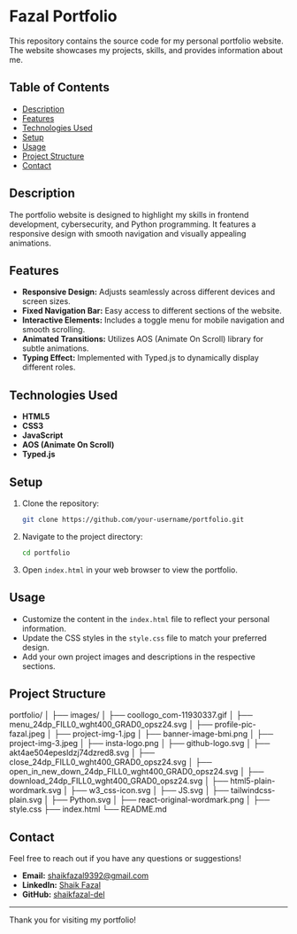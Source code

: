 # Fazal Portfolio

This repository contains the source code for my personal portfolio website. The website showcases my projects, skills, and provides information about me.

## Table of Contents

- [Description](#description)
- [Features](#features)
- [Technologies Used](#technologies-used)
- [Setup](#setup)
- [Usage](#usage)
- [Project Structure](#project-structure)
- [Contact](#contact)

## Description

The portfolio website is designed to highlight my skills in frontend development, cybersecurity, and Python programming. It features a responsive design with smooth navigation and visually appealing animations.

## Features

- **Responsive Design:** Adjusts seamlessly across different devices and screen sizes.
- **Fixed Navigation Bar:** Easy access to different sections of the website.
- **Interactive Elements:** Includes a toggle menu for mobile navigation and smooth scrolling.
- **Animated Transitions:** Utilizes AOS (Animate On Scroll) library for subtle animations.
- **Typing Effect:** Implemented with Typed.js to dynamically display different roles.

## Technologies Used

- **HTML5**
- **CSS3**
- **JavaScript**
- **AOS (Animate On Scroll)**
- **Typed.js**

## Setup

1. Clone the repository:

    ```bash
    git clone https://github.com/your-username/portfolio.git
    ```

2. Navigate to the project directory:

    ```bash
    cd portfolio
    ```

3. Open `index.html` in your web browser to view the portfolio.

## Usage

- Customize the content in the `index.html` file to reflect your personal information.
- Update the CSS styles in the `style.css` file to match your preferred design.
- Add your own project images and descriptions in the respective sections.

## Project Structure
portfolio/
│
├── images/
│ ├── coollogo_com-11930337.gif
│ ├── menu_24dp_FILL0_wght400_GRAD0_opsz24.svg
│ ├── profile-pic-fazal.jpeg
│ ├── project-img-1.jpg
│ ├── banner-image-bmi.png
│ ├── project-img-3.jpeg
│ ├── insta-logo.png
│ ├── github-logo.svg
│ ├── akt4ae504epesldzj74dzred8.svg
│ ├── close_24dp_FILL0_wght400_GRAD0_opsz24.svg
│ ├── open_in_new_down_24dp_FILL0_wght400_GRAD0_opsz24.svg
│ ├── download_24dp_FILL0_wght400_GRAD0_opsz24.svg
│ ├── html5-plain-wordmark.svg
│ ├── w3_css-icon.svg
│ ├── JS.svg
│ ├── tailwindcss-plain.svg
│ ├── Python.svg
│ ├── react-original-wordmark.png
│
├── style.css
├── index.html
└── README.md

## Contact

Feel free to reach out if you have any questions or suggestions!

- **Email:** shaikfazal9392@gmail.com
- **LinkedIn:** [Shaik Fazal](https://www.linkedin.com/in/shaik-fazal/)
- **GitHub:** [shaikfazal-del](https://github.com/shaikfazal-del)

---

Thank you for visiting my portfolio!
